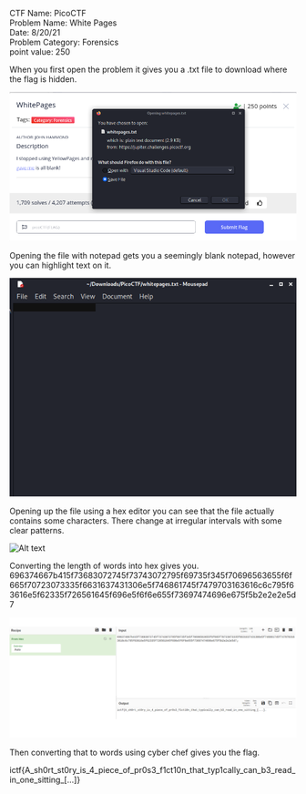 
CTF Name: PicoCTF  
Problem Name: White Pages  
Date: 8/20/21   
Problem Category: Forensics  
point value: 250  


When you first open the problem it gives you a .txt file to download where the flag is hidden.

![Alt text](https://github.com/RhysticStudies/Writeups/blob/main/PicoCTF/WhitePages/Screenshot1.png)

Opening the file with notepad gets you a seemingly blank notepad, however you can highlight text on it.

![Alt text](https://github.com/RhysticStudies/Writeups/blob/main/PicoCTF/WhitePages/Screenshot2.png)

Opening up the file using a hex editor you can see that the file actually contains some characters. There change at irregular intervals with some clear patterns.

![Alt text](https://github.com/RhysticStudies/Writeups/blob/PicoCTF/WhitePages/Screenshot3.png)

Converting the length of words into hex gives you.
696374667b415f73683072745f73743072795f69735f345f70696563655f6f665f70723073335f6631637431306e5f746861745f7479703163616c6c795f63616e5f62335f726561645f696e5f6f6e655f73697474696e675f5b2e2e2e5d7

![Alt text](https://github.com/RhysticStudies/Writeups/blob/main/ICTF/Screenshot4.png)

Then converting that to words using cyber chef gives you the flag.

ictf{A_sh0rt_st0ry_is_4_piece_of_pr0s3_f1ct10n_that_typ1cally_can_b3_read_in_one_sitting_[...]}
